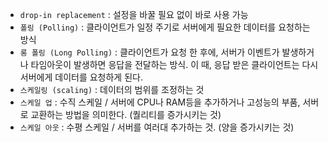 - `drop-in replacement` : 설정을 바꿀 필요 없이 바로 사용 가능
- `폴링 (Polling)` : 클라이언트가 일정 주기로 서버에게 필요한 데이터를 요청하는 방식
- `롱 폴링 (Long Polling)` : 클라이언트가 요청 한 후에, 서버가 이벤트가 발생하거나 타임아웃이 발생하면 응답을 전달하는 방식. 이 때, 응답 받은 클라이언트는 다시 서버에게 데이터를 요청하게 된다.
- `스케일링 (scaling)` : 데이터의 범위를 조정하는 것
- `스케일 업` : 수직 스케일 / 서버에 CPU나 RAM등을 추가하거나 고성능의 부품, 서버로 교환하는 방법을 의미한다. (퀄리티를 증가시키는 것)
- `스케일 아웃` : 수평 스케일 / 서버를 여러대 추가하는 것. (양을 증가시키는 것)
